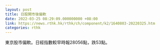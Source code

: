 ```yaml
---
layout: post
title: 日股開市後偏軟
date: 2022-03-25 08:29:09.000000000 +08:00
link: https://news.rthk.hk/rthk/ch/component/k2/1640803-20220325.htm
categories: rthk
---
```


東京股市偏軟。日經指數較早時報28056點，跌53點。
